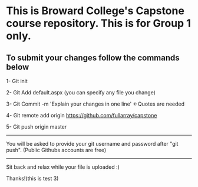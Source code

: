 This is Broward College's Capstone course repository. This is for Group 1 only.
===============================================================================

To submit your changes follow the commands below
------------------------------------------------

1- Git init 

2- Git Add default.aspx (you can specify any file you change)

3- Git Commit -m 'Explain your changes in one line' <-Quotes are needed

4- Git remote add origin https://github.com/fullarray/capstone

5- Git push origin master


--------------------------------------------

You will be asked to provide your 
git username and password after "git push". 
(Public Githubs accounts are free)

--------------------------------------------


Sit back and relax while your file is uploaded :)


Thanks!(this is test 3)
